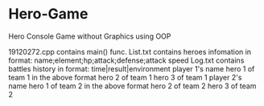 # Hero-Game
Hero Console Game without Graphics using OOP

19120272.cpp contains main() func.
List.txt contains heroes infomation in format: 
  name;element;hp;attack;defense;attack speed
Log.txt contains battles history in format:
  time|result|environment
  player 1's name
  hero 1 of team 1 in the above format
  hero 2 of team 1
  hero 3 of team 1
  player 2's name
  hero 1 of team 2 in the above format
  hero 2 of team 2
  hero 3 of team 2
